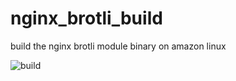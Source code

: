 # nginx_brotli_build
build the nginx brotli module binary on amazon linux  

![build](https://github.com/iamarno/nginx_cache_purge_build/actions/workflows/build.yml/badge.svg)
